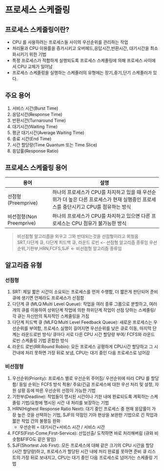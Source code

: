 # 프로세스 스케줄링
## 프로세스 스케줄링이란?
* CPU 를 사용하려는 프로세스들 사이의 우선순위를 관리하는 작업
* 처리율과 CPU 이용률을 증가시키고 오버헤드,응답시간,반환시간, 대기시간을 최소화시키기 위한 기법
* 특정 프로세스가 적합하게 실행되도록 프로세스 스케줄링에 의해 프로세스 사이에서 CPU 교체가 일어남
* 프로세스 스케줄링을 실행하는 스케줄러의 유형에는 장기,중기,단기 스케줄러가 있다.

## 주요 용어
1. 서비스 시간(Burst Time)
2. 응답시간(Response Time)
3. 반환시간(Turnaround Time)
4. 대기시간(Waiting Time)
5. 평균 대기시간(Average Waiting Time)
6. 종료 시간(End Time)
7. 시간 할당량(Time Quantum 또는 Time Slice)
8. 응답률(Response Ratio)

## 프로세스 스케줄링 용어

|용어| 설명                                                                           |
|--|------------------------------------------------------------------------------|
|선점형 (Preemprive) | 하나의 프로세스가 CPU를 차지하고 있을 때 우선순위가 더 높은 다른 프로세스가 현재 실행중인 프로세스를 중단시키고 CPU를 점유하는 방식 |
|비선점형(Non Preemprive) | 하나의 프로세스가 CPU를 차지하고 있으면 다른 프로세스는 CPU 점유가 불가능한 방식                             |
> 비선점형 알고리즘을 외우고 그와 반대되는것을 선점형이라고 외웠음 <br>
> SRT,다단계 큐, 다단계 피드백 큐, 라운드 로빈 <- 선점형 알고리즘 종류임
> 우선순위,기한부,HRN,FCFS,SJF <- 비선점형 알고리즘 종류임

## 알고리즘 유형
### 선점형
1. SRT: 제일 짧은 시간이 소요되는 프로세스를 먼저 수행함, 더 짧은게 판단되어 준비 큐에 생기면 언제라도 프로세스가 선점함
2. 다단계 큐 (MLQ:Multi Level Queue): 작업을 여러 종류 그룹으로 분할하고, 여러 개의 큐를 이용하여 상위단계 작업에 의한 하위단계 작업이 선점 당하는 스케줄링/각 큐는 자신만의 독자적인 스케줄링을 가짐
3. 다단계 피드백 큐 (MLFQ:Multi Level Feedback Queue): 새로운 프로세스는 우선순위를 부여함, 프로세스 실행이 길어지면 우선순위를 낮은 큐로 이동, 마지막 단계는 라운드로빈 방식/ 큐마다 서로 다른 CPU 시간 할당량 부여/ FCFS와 라운드 로빈 스케줄링 기법 혼합한 방식
4. 라운드 로빈(RR:Round Robin): 모든 프로세스 공평하게 CPU시간 할당하고 그 시간내에 처리 못하면 가장 뒤로 보냄, CPU는 대기 중인 다음 프로세스로 넘어감

### 비선점형
1. 우선순위(Priority): 프로세스 별로 우선순위 주어짐/ 우선순위에 따라 CPU 를 할당함/ 동일 순위는 FCFS 방식 적용/ 주요/긴급 프로세스에 대한 우선 처리 및 설정, 자원 상황 등에 따른 우선순위 선정이 가능한 기법
2. 기한부(Deadline): 작업들이 명시된 시간이나 기한 내에 완료되도록 계획하는 스케줄링 기법/요청에 명시된 시간 내 처리를 보장하는 기법
3. HRN(Highest Response Ratio Next): 대기 중인 프로세스 중 현재 응답률이 가장 높은 것을 선택하는 기법, SJF의 약점인 기아 현상을 보완한 기법으로 긴 작업과 짧은 작업 간의 불평등 완화
   * 우선순위 = 대기시간+서비스 시간 / 서비스 시간
4. FCFS(First-Come,First-Service): 선입선출/ 도착하면 바로 처리해버림 (큐와 비슷함&FIFO도 같은 말임)
5. SJF(Shortest Job First): 모든 프로세스에 대해 같은 크기의 CPU 시간을 할당(시간 할당량)하고, 프로세스가 할당된 시간 내에 처리 완료를 못하면 준비 큐 리스트의 가장 뒤로 보내지고, CPU는 대기 중인 다음 프로세스로 넘어가는 스케줄링 기법

